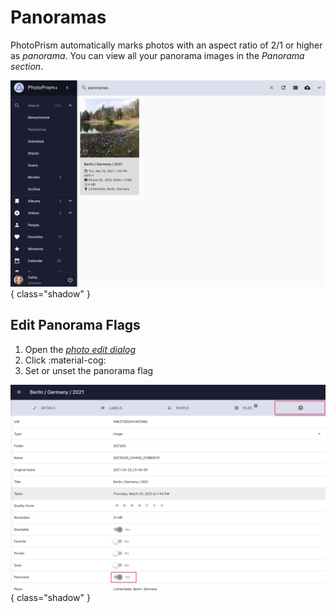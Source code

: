 # Panoramas #
PhotoPrism automatically marks photos with an aspect ratio of 2/1 or higher as *panorama*.
You can view all your panorama images in the *Panorama section*.

![Screenshot](img/panorama-1-light.png){ class="shadow" }

## Edit Panorama Flags ##

 1. Open the [*photo edit dialog*](edit.md)
 2. Click :material-cog:
 3. Set or unset the panorama flag

![Screenshot](img/panorama-2-light.png){ class="shadow" }